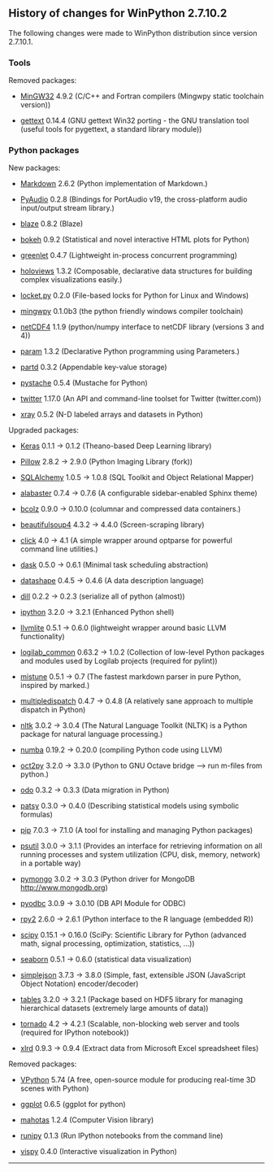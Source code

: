 ﻿## History of changes for WinPython 2.7.10.2

The following changes were made to WinPython distribution since version 2.7.10.1.

### Tools

Removed packages:

  * [MinGW32](https://github.com/numpy/numpy/wiki/Mingw-static-toolchain) 4.9.2 (C/C++ and Fortran compilers (Mingwpy static toolchain version))
  * [gettext](http://sourceforge.net/projects/gettext) 0.14.4 (GNU gettext Win32 porting - the GNU translation tool (useful tools for pygettext, a standard library module))

### Python packages

New packages:

  * [Markdown](http://pypi.python.org/pypi/Markdown) 2.6.2 (Python implementation of Markdown.)
  * [PyAudio](http://pypi.python.org/pypi/PyAudio) 0.2.8 (Bindings for PortAudio v19, the cross-platform audio input/output stream library.)
  * [blaze](http://pypi.python.org/pypi/blaze) 0.8.2 (Blaze)
  * [bokeh](http://pypi.python.org/pypi/bokeh) 0.9.2 (Statistical and novel interactive HTML plots for Python)
  * [greenlet](http://pypi.python.org/pypi/greenlet) 0.4.7 (Lightweight in-process concurrent programming)
  * [holoviews](http://pypi.python.org/pypi/holoviews) 1.3.2 (Composable, declarative data structures for building complex visualizations easily.)
  * [locket.py](http://pypi.python.org/pypi/locket.py) 0.2.0 (File-based locks for Python for Linux and Windows)
  * [mingwpy](https://anaconda.org/carlkl/mingwpy) 0.1.0b3 (the python friendly windows compiler toolchain)
  * [netCDF4](http://pypi.python.org/pypi/netCDF4) 1.1.9 (python/numpy interface to netCDF library (versions 3 and 4))
  * [param](http://pypi.python.org/pypi/param) 1.3.2 (Declarative Python programming using Parameters.)
  * [partd](http://pypi.python.org/pypi/partd) 0.3.2 (Appendable key-value storage)
  * [pystache](http://pypi.python.org/pypi/pystache) 0.5.4 (Mustache for Python)
  * [twitter](http://pypi.python.org/pypi/twitter) 1.17.0 (An API and command-line toolset for Twitter (twitter.com))
  * [xray](http://pypi.python.org/pypi/xray) 0.5.2 (N-D labeled arrays and datasets in Python)

Upgraded packages:

  * [Keras](http://pypi.python.org/pypi/Keras) 0.1.1 → 0.1.2 (Theano-based Deep Learning library)
  * [Pillow](http://pypi.python.org/pypi/Pillow) 2.8.2 → 2.9.0 (Python Imaging Library (fork))
  * [SQLAlchemy](http://www.sqlalchemy.org) 1.0.5 → 1.0.8 (SQL Toolkit and Object Relational Mapper)
  * [alabaster](http://pypi.python.org/pypi/alabaster) 0.7.4 → 0.7.6 (A configurable sidebar-enabled Sphinx theme)
  * [bcolz](http://pypi.python.org/pypi/bcolz) 0.9.0 → 0.10.0 (columnar and compressed data containers.)
  * [beautifulsoup4](http://pypi.python.org/pypi/beautifulsoup4) 4.3.2 → 4.4.0 (Screen-scraping library)
  * [click](http://pypi.python.org/pypi/click) 4.0 → 4.1 (A simple wrapper around optparse for powerful command line utilities.)
  * [dask](http://pypi.python.org/pypi/dask) 0.5.0 → 0.6.1 (Minimal task scheduling abstraction)
  * [datashape](http://pypi.python.org/pypi/datashape) 0.4.5 → 0.4.6 (A data description language)
  * [dill](http://pypi.python.org/pypi/dill) 0.2.2 → 0.2.3 (serialize all of python (almost))
  * [ipython](http://ipython.org) 3.2.0 → 3.2.1 (Enhanced Python shell)
  * [llvmlite](http://pypi.python.org/pypi/llvmlite) 0.5.1 → 0.6.0 (lightweight wrapper around basic LLVM functionality)
  * [logilab_common](http://pypi.python.org/pypi/logilab_common) 0.63.2 → 1.0.2 (Collection of low-level Python packages and modules used by Logilab projects (required for pylint))
  * [mistune](http://pypi.python.org/pypi/mistune) 0.5.1 → 0.7 (The fastest markdown parser in pure Python, inspired by marked.)
  * [multipledispatch](http://pypi.python.org/pypi/multipledispatch) 0.4.7 → 0.4.8 (A relatively sane approach to multiple dispatch in Python)
  * [nltk](http://pypi.python.org/pypi/nltk) 3.0.2 → 3.0.4 (The Natural Language Toolkit (NLTK) is a Python package for natural language processing.)
  * [numba](http://pypi.python.org/pypi/numba) 0.19.2 → 0.20.0 (compiling Python code using LLVM)
  * [oct2py](http://pypi.python.org/pypi/oct2py) 3.2.0 → 3.3.0 (Python to GNU Octave bridge --> run m-files from python.)
  * [odo](http://pypi.python.org/pypi/odo) 0.3.2 → 0.3.3 (Data migration in Python)
  * [patsy](http://pypi.python.org/pypi/patsy) 0.3.0 → 0.4.0 (Describing statistical models using symbolic formulas)
  * [pip](http://pypi.python.org/pypi/pip) 7.0.3 → 7.1.0 (A tool for installing and managing Python packages)
  * [psutil](http://code.google.com/p/psutil) 3.0.0 → 3.1.1 (Provides an interface for retrieving information on all running processes and system utilization (CPU, disk, memory, network) in a portable way)
  * [pymongo](http://pypi.python.org/pypi/pymongo) 3.0.2 → 3.0.3 (Python driver for MongoDB <http://www.mongodb.org>)
  * [pyodbc](http://pypi.python.org/pypi/pyodbc) 3.0.9 → 3.0.10 (DB API Module for ODBC)
  * [rpy2](http://pypi.python.org/pypi/rpy2) 2.6.0 → 2.6.1 (Python interface to the R language (embedded R))
  * [scipy](http://www.scipy.org) 0.15.1 → 0.16.0 (SciPy: Scientific Library for Python (advanced math, signal processing, optimization, statistics, ...))
  * [seaborn](http://pypi.python.org/pypi/seaborn) 0.5.1 → 0.6.0 (statistical data visualization)
  * [simplejson](http://pypi.python.org/pypi/simplejson) 3.7.3 → 3.8.0 (Simple, fast, extensible JSON (JavaScript Object Notation) encoder/decoder)
  * [tables](http://www.pytables.org) 3.2.0 → 3.2.1 (Package based on HDF5 library for managing hierarchical datasets (extremely large amounts of data))
  * [tornado](http://pypi.python.org/pypi/tornado) 4.2 → 4.2.1 (Scalable, non-blocking web server and tools (required for IPython notebook))
  * [xlrd](http://pypi.python.org/pypi/xlrd) 0.9.3 → 0.9.4 (Extract data from Microsoft Excel spreadsheet files)

Removed packages:

  * [VPython](http://www.vpython.org) 5.74 (A free, open-source module for producing real-time 3D scenes with Python)
  * [ggplot](https://github.com/yhat/ggplot) 0.6.5 (ggplot for python)
  * [mahotas](http://pypi.python.org/pypi/mahotas) 1.2.4 (Computer Vision library)
  * [runipy](http://pypi.python.org/pypi/runipy) 0.1.3 (Run IPython notebooks from the command line)
  * [vispy](http://pypi.python.org/pypi/vispy) 0.4.0 (Interactive visualization in Python)

* * *
